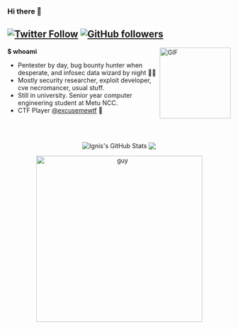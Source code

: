 
### Hi there 👋

[![Twitter Follow](https://img.shields.io/twitter/follow/ahakcil?style=flat-square)](https://twitter.com/ahakcil)
[![GitHub followers](https://img.shields.io/github/followers/FlameOfIgnis?style=flat-square)](https://github.com/FlameOfIgnis?tab=followers)
---

<img align="right" alt="GIF" height="160px" src="https://media.giphy.com/media/du3J3cXyzhj75IOgvA/giphy.gif" />

**$ whoami** 
- Pentester by day, bug bounty hunter when desperate, and infosec data wizard by night 🧙‍♂️
- Mostly security researcher, exploit developer, cve necromancer, usual stuff.
- Still in university. Senior year computer engineering student at Metu NCC. 
- CTF Player [@excusemewtf](https://ctftime.org/team/104977) 🚩

<br><br>

<p float="left" align="center">
<img align="center" src="https://github-readme-stats.vercel.app/api?username=FlameOfIgnis&show_icons=true&line_height=33&count_private=true&theme=light" alt="Ignis's GitHub Stats" />
<img align="center" src="https://github-readme-stats.vercel.app/api/top-langs/?username=FlameOfIgnis&langs_count=4&line_height=35&theme=light" />
</p>


<p align="center">
<img align="center" alt="guy" width="375" src="https://i.pinimg.com/originals/e4/26/70/e426702edf874b181aced1e2fa5c6cde.gif" />
</p>
